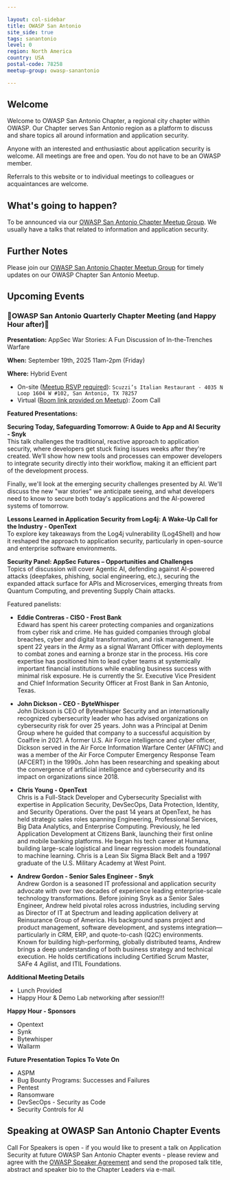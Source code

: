 ```yaml
---

layout: col-sidebar
title: OWASP San Antonio
site_side: true
tags: sanantonio
level: 0
region: North America
country: USA
postal-code: 78258
meetup-group: owasp-sanantonio

---
```


## Welcome
Welcome to OWASP San Antonio Chapter, a regional city chapter within OWASP. Our Chapter serves San Antonio region as a platform to discuss and share topics all around information and application security.

Anyone with an interested and enthusiastic about application security is welcome. All meetings are free and open. You do not have to be an OWASP member.

Referrals to this website or to individual meetings to colleagues or acquaintances are welcome.

## What's going to happen?
To be announced via our [OWASP San Antonio Chapter Meetup Group](https://www.meetup.com/owasp-sanantonio/).
We usually have a talks that related to information and application security.

## Further Notes
Please join our [OWASP San Antonio Chapter Meetup Group](https://www.meetup.com/owasp-sanantonio/) for timely updates on our OWASP Chapter San Antonio Meetup.

## Upcoming Events ##
### 🎉OWASP San Antonio Quarterly Chapter Meeting (and Happy Hour after)🎉 ###

**Presentation:** AppSec War Stories: A Fun Discussion of In-the-Trenches Warfare

**When:** September 19th, 2025 11am-2pm (Friday)

**Where:** Hybrid Event
* On-site ([Meetup RSVP required](https://www.meetup.com/owasp-sanantonio/events/310258159/)): `Scuzzi’s Italian Restaurant - 4035 N Loop 1604 W #102, San Antonio, TX 78257`
* Virtual ([Room link provided on Meetup](https://www.meetup.com/owasp-sanantonio/events/310258159/)): Zoom Call

**Featured Presentations:**

**Securing Today, Safeguarding Tomorrow: A Guide to App and AI Security - Snyk**  
This talk challenges the traditional, reactive approach to application security, where developers get stuck fixing issues weeks after they're created. We’ll show how new tools and processes can empower developers to integrate security directly into their workflow, making it an efficient part of the development process.

Finally, we'll look at the emerging security challenges presented by AI. We'll discuss the new "war stories" we anticipate seeing, and what developers need to know to secure both today's applications and the AI-powered systems of tomorrow.

**Lessons Learned in Application Security from Log4j: A Wake-Up Call for the Industry - OpenText**  
To explore key takeaways from the Log4j vulnerability (Log4Shell) and how it reshaped the approach to application security, particularly in open-source and enterprise software environments.

**Security Panel: AppSec Futures – Opportunities and Challenges**  
Topics of discussion will cover Agentic AI, defending against AI-powered attacks (deepfakes, phishing, social engineering, etc.), securing the expanded attack surface for APIs and Microservices, emerging threats from Quantum Computing, and preventing Supply Chain attacks.

Featured panelists:
-   **Eddie Contreras - CISO - Frost Bank**  
Edward has spent his career protecting companies and organizations from cyber risk and crime. He has guided companies through global breaches, cyber and digital transformation, and risk management. He spent 22 years in the Army as a signal Warrant Officer with deployments to combat zones and earning a bronze star in the process. His core expertise has positioned him to lead cyber teams at systemically important financial institutions while enabling business success with minimal risk exposure. He is currently the Sr. Executive Vice President and Chief Information Security Officer at Frost Bank in San Antonio, Texas.

-   **John Dickson - CEO - ByteWhisper**  
John Dickson is CEO of Bytewhisper Security and an internationally recognized cybersecurity leader who has advised organizations on cybersecurity risk for over 25 years. John was a Principal at Denim Group where he guided that company to a successful acquisition by Coalfire in 2021. A former U.S. Air Force intelligence and cyber officer, Dickson served in the Air Force Information Warfare Center (AFIWC) and was a member of the Air Force Computer Emergency Response Team (AFCERT) in the 1990s. John has been researching and speaking about the convergence of artificial intelligence and cybersecurity and its impact on organizations since 2018.

-   **Chris Young - OpenText**  
Chris is a Full-Stack Developer and Cybersecurity Specialist with expertise in Application Security, DevSecOps, Data Protection, Identity, and Security Operations. Over the past 14 years at OpenText, he has held strategic sales roles spanning Engineering, Professional Services, Big Data Analytics, and Enterprise Computing. Previously, he led Application Development at Citizens Bank, launching their first online and mobile banking platforms. He began his tech career at Humana, building large-scale logistical and linear regression models foundational to machine learning. Chris is a Lean Six Sigma Black Belt and a 1997 graduate of the U.S. Military Academy at West Point.

-   **Andrew Gordon - Senior Sales Engineer - Snyk**  
Andrew Gordon is a seasoned IT professional and application security advocate with over two decades of experience leading enterprise-scale technology transformations. Before joining Snyk as a Senior Sales Engineer, Andrew held pivotal roles across industries, including serving as Director of IT at Spectrum and leading application delivery at Reinsurance Group of America. His background spans project and product management, software development, and systems integration—particularly in CRM, ERP, and quote-to-cash (Q2C) environments. Known for building high-performing, globally distributed teams, Andrew brings a deep understanding of both business strategy and technical execution. He holds certifications including Certified Scrum Master, SAFe 4 Agilist, and ITIL Foundations.

**Additional Meeting Details**
* Lunch Provided
* Happy Hour & Demo Lab networking after session!!!

**Happy Hour - Sponsors**
* Opentext 
* Synk
* Bytewhisper
* Wallarm

**Future Presentation Topics To Vote On**
* ASPM
* Bug Bounty Programs: Successes and Failures
* Pentest
* Ransomware
* DevSecOps - Security as Code
* Security Controls for AI

Speaking at OWASP San Antonio Chapter Events
---
Call For Speakers is open - if you would like to present a talk on Application Security at future OWASP San Antonio Chapter events - please review and agree with the [OWASP Speaker Agreement](Speaker_Agreement "wikilink") and send the proposed talk title, abstract and speaker bio to the Chapter Leaders via e-mail.

